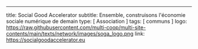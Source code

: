 ---
title: Social Good Accelerator
subtitle: Ensemble, construisons l'économie sociale numérique de demain
type: [ Association ]
tags: [ communs ]
logo: https://raw.githubusercontent.com/multi-coop/multi-site-contents/main/texts/network/images/soga_logo.png
link: https://socialgoodaccelerator.eu

